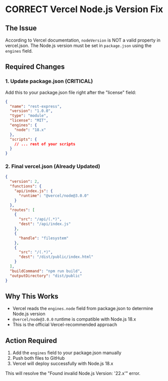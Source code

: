 # CORRECT Vercel Node.js Version Fix

## The Issue
According to Vercel documentation, `nodeVersion` is NOT a valid property in vercel.json. The Node.js version must be set in `package.json` using the `engines` field.

## Required Changes

### 1. Update package.json (CRITICAL)
Add this to your package.json file right after the "license" field:

```json
{
  "name": "rest-express",
  "version": "1.0.0",
  "type": "module",
  "license": "MIT",
  "engines": {
    "node": "18.x"
  },
  "scripts": {
    // ... rest of your scripts
  }
}
```

### 2. Final vercel.json (Already Updated)
```json
{
  "version": 2,
  "functions": {
    "api/index.js": {
      "runtime": "@vercel/node@3.0.0"
    }
  },
  "routes": [
    {
      "src": "/api/(.*)",
      "dest": "/api/index.js"
    },
    {
      "handle": "filesystem"
    },
    {
      "src": "/(.*)",
      "dest": "/dist/public/index.html"
    }
  ],
  "buildCommand": "npm run build",
  "outputDirectory": "dist/public"
}
```

## Why This Works
- Vercel reads the `engines.node` field from package.json to determine Node.js version
- `@vercel/node@3.0.0` runtime is compatible with Node.js 18.x
- This is the official Vercel-recommended approach

## Action Required
1. Add the `engines` field to your package.json manually
2. Push both files to GitHub
3. Vercel will deploy successfully with Node.js 18.x

This will resolve the "Found invalid Node.js Version: '22.x'" error.